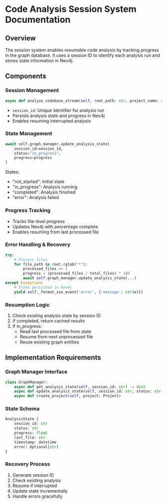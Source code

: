 # Code Analysis Session System Documentation

## Overview
The session system enables resumable code analysis by tracking progress in the graph database. It uses a session ID to identify each analysis run and stores state information in Neo4j.

## Components

### Session Management
```python
async def analyze_codebase_stream(self, root_path: str, project_name: str, session_id: str)
```
- `session_id`: Unique identifier for analysis run
- Persists analysis state and progress in Neo4j
- Enables resuming interrupted analysis

### State Management
```python
await self.graph_manager.update_analysis_state(
    session_id=session_id,
    status="in_progress", 
    progress=progress
)
```
States:
- "not_started": Initial state
- "in_progress": Analysis running
- "completed": Analysis finished
- "error": Analysis failed

### Progress Tracking
- Tracks file-level progress
- Updates Neo4j with percentage complete
- Enables resuming from last processed file

### Error Handling & Recovery
```python
try:
    # Process files
    for file_path in root.rglob("*"):
        processed_files += 1
        progress = (processed_files / total_files) * 100
        await self.graph_manager.update_analysis_state(...)
except Exception:
    # State persisted in Neo4j
    yield self._format_sse_event('error', {'message': str(e)})
```

### Resumption Logic
1. Check existing analysis state by session ID
2. If completed, return cached results
3. If in_progress:
   - Read last processed file from state
   - Resume from next unprocessed file
   - Reuse existing graph entities

## Implementation Requirements

### Graph Manager Interface
```python
class GraphManager:
    async def get_analysis_state(self, session_id: str) -> dict
    async def update_analysis_state(self, session_id: str, status: str, progress: float)
    async def create_project(self, project: Project)
```

### State Schema
```python
AnalysisState {
    session_id: str
    status: str  
    progress: float
    last_file: str
    timestamp: datetime
    error: Optional[str]
}
```

### Recovery Process
1. Generate session ID
2. Check existing analysis
3. Resume if interrupted
4. Update state incrementally 
5. Handle errors gracefully